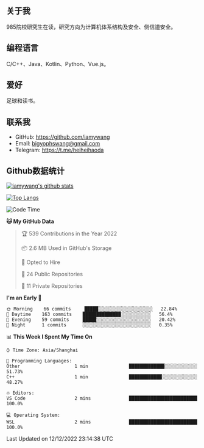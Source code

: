 ## 关于我

985院校研究生在读，研究方向为计算机体系结构及安全、侧信道安全。

## 编程语言

C/C++、Java、Kotlin、Python、Vue.js。

## 爱好

足球和读书。

## 联系我

- GitHub: https://github.com/iamywang
- Email: bigyophswang@gmail.com
- Telegram: https://t.me/heiheihaoda

## Github数据统计

[![iamywang's github stats](https://github-readme-stats.vercel.app/api?username=iamywang&count_private=true&show_icons=true)]()

[![Top Langs](https://github-readme-stats.vercel.app/api/top-langs/?username=iamywang&layout=compact)]()

<!--START_SECTION:waka-->
![Code Time](http://img.shields.io/badge/Code%20Time-626%20hrs%2055%20mins-blue)

**🐱 My GitHub Data** 

> 🏆 539 Contributions in the Year 2022
 > 
> 📦 2.6 MB Used in GitHub's Storage 
 > 
> 💼 Opted to Hire
 > 
> 📜 24 Public Repositories 
 > 
> 🔑 11 Private Repositories  
 > 
**I'm an Early 🐤** 

```text
🌞 Morning    66 commits     █████░░░░░░░░░░░░░░░░░░░░   22.84% 
🌆 Daytime    163 commits    ██████████████░░░░░░░░░░░   56.4% 
🌃 Evening    59 commits     █████░░░░░░░░░░░░░░░░░░░░   20.42% 
🌙 Night      1 commits      ░░░░░░░░░░░░░░░░░░░░░░░░░   0.35%

```


📊 **This Week I Spent My Time On** 

```text
⌚︎ Time Zone: Asia/Shanghai

💬 Programming Languages: 
Other                    1 min               █████████████░░░░░░░░░░░░   51.73% 
C++                      1 min               ████████████░░░░░░░░░░░░░   48.27%

🔥 Editors: 
VS Code                  2 mins              █████████████████████████   100.0%

💻 Operating System: 
WSL                      2 mins              █████████████████████████   100.0%

```


 Last Updated on 12/12/2022 23:14:38 UTC
<!--END_SECTION:waka-->
